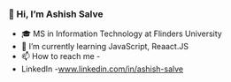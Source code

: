 ### 👋 Hi, I’m Ashish Salve

- :mortar_board: MS in Information Technology at Flinders University 
- 🌱 I’m currently learning JavaScript, Reaact.JS
- 📫 How to reach me -
- LinkedIn -www.linkedin.com/in/ashish-salve



